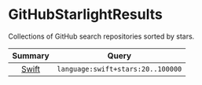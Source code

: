 # GitHubStarlightResults
Collections of GitHub search repositories sorted by stars.

|Summary|Query|
|:---:|:---:|
|[Swift](./results/swift.md)|`language:swift+stars:20..100000`|
